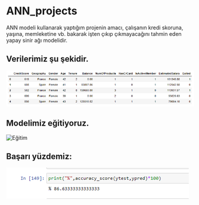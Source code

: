 # ANN_projects

ANN modeli kullanarak yaptığım projenin amacı, çalışanın kredi skoruna, yaşına, memleketine vb. bakarak işten çıkıp çıkmayacağını tahmin eden yapay sinir ağı modelidir.

## Verilerimiz şu şekidir.

![VERİLER](https://github.com/whasancan/ANN_projects/blob/e51486a93fc9a73c4332708334e06b0bfcf6ca78/Images/veri.png)


## Modelimiz eğitiyoruz.

![Eğitim](https://github.com/whasancan/ANN_projects/blob/ad862f2113e534cb1c24a837ed3aa1dccf0966d3/Images/e%C4%9Fitim.png)


## Başarı yüzdemiz:

![Başarı](https://github.com/whasancan/ANN_projects/blob/ad862f2113e534cb1c24a837ed3aa1dccf0966d3/Images/ba%C5%9Far%C4%B1.png)
